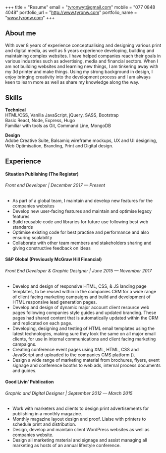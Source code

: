 +++
title = "Resume"
email = "tyronwyt@gmail.com"
mobile = "077 0848 4048"
portfolio_url = "http://www.tyronw.com"
portfolio_name = "www.tyronw.com"
+++
## About me

With over 8 years of experience conceptualising and designing various print and digital media, as well as 5 years experience developing, building and maintaining complex websites. I have helped companies reach their goals in various industries such as advertising, media and financial sectors. When I am not building websites and learning new things, I am tinkering away with my 3d printer and make things. Using my strong background in design, I enjoy bringing creativity into the development process and I am always keen to learn more as well as share my knowledge along the way.

## Skills

**Technical** <br/>
HTML/CSS, Vanilla JavaScript, jQuery, SASS, Bootstrap <br/>
Basic React, Node, Express, Hugo <br/>
Familiar with tools as Git, Command Line, MongoDB

**Design** <br/>
Adobe Creative Suite, Balsamiq wireframe mockups, UX and UI designing, Web Optimisation, Branding, Print and Digital design.

## Experience

#### Situation Publishing (The Register)
###### Front end Developer | December 2017 — Present

* As part of a global team, I maintain and develop new features for the companies websites
* Develop new user-facing features and maintain and optimise legacy features
* Build reusable code and libraries for future use following best web standards
* Optimise existing code for best practise and performance and also ensuring scalability
* Collaborate with other team members and stakeholders sharing and giving constructive feedback on ideas


#### S&P Global (Previously McGraw Hill Financial)
###### Front End Developer & Graphic Designer | June 2015 — November 2017

* Develop and design of responsive HTML, CSS, & JS landing page templates, to be reused within in the companies CRM
for a wide range of client facing marketing campaigns and build and development of HTML responsive lead generation pages.
* Develop and design of dynamic major account client resource web pages following companies style guides and updated branding. These pages had shared content that is automatically updated within the CRM and replicated on each page.
* Developing, designing and testing of HTML email templates using the latest technologies, making sure they look the same on all major email clients, for use in internal communications and client facing marketing campaigns.
* Creating conference event pages using XML, HTML, CSS and JavaScript and uploaded to the companies CMS platform ().
* Design a wide range of marketing material from brochures, flyers, event signage and conference booths to web ads, internal process documents and guides.

#### Good Livin’ Publication
###### Graphic and Digital Designer | September 2012 — March 2015

* Work with marketers and clients to design print advertisements for publishing in a monthly magazine.
* Monthly magazine layout design and proof. Liaise with printers to schedule print and distribution.
* Design, develop and maintain client WordPress websites
as well as companies website.
* Design all marketing material and signage and assist managing all marketing as hosts of an annual
lifestyle conference.
